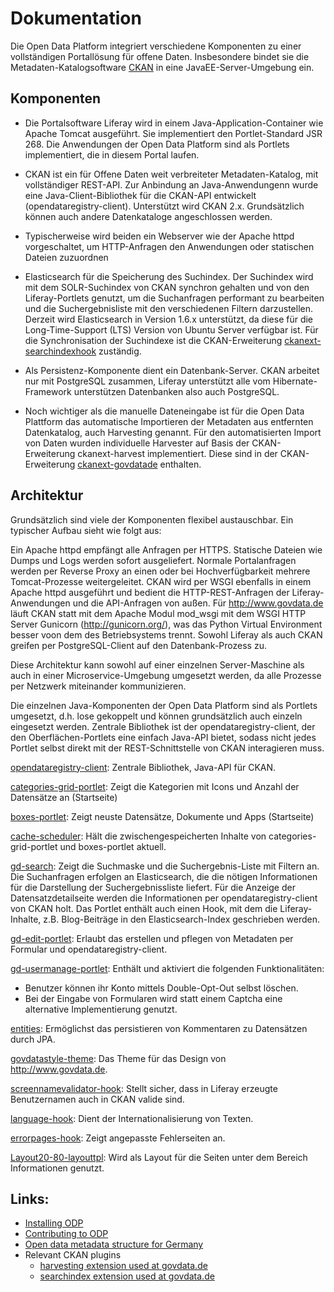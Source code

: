 Dokumentation
=============

Die Open Data Platform integriert verschiedene Komponenten zu einer vollständigen Portallösung für offene Daten. Insbesondere bindet sie die Metadaten-Katalogsoftware [CKAN](http://ckan.org) in eine JavaEE-Server-Umgebung ein.


Komponenten
-----------

- Die Portalsoftware Liferay wird in einem Java-Application-Container wie Apache Tomcat ausgeführt. Sie implementiert den Portlet-Standard JSR 268. Die Anwendungen der Open Data Platform sind als Portlets implementiert, die in diesem Portal laufen.

- CKAN ist ein für Offene Daten weit verbreiteter Metadaten-Katalog, mit vollständiger REST-API. Zur Anbindung an Java-Anwendungenn wurde eine Java-Client-Bibliothek für die CKAN-API entwickelt (opendataregistry-client). Unterstützt wird CKAN 2.x. Grundsätzlich können auch andere Datenkataloge angeschlossen werden.

- Typischerweise wird beiden ein Webserver wie der Apache httpd vorgeschaltet, um HTTP-Anfragen den Anwendungen oder statischen Dateien zuzuordnen

- Elasticsearch für die Speicherung des Suchindex. Der Suchindex wird mit dem SOLR-Suchindex von CKAN synchron gehalten und von den Liferay-Portlets genutzt, um die Suchanfragen performant zu bearbeiten und die Suchergebnisliste mit den verschiedenen Filtern darzustellen. Derzeit wird Elasticsearch in Version 1.6.x unterstützt, da diese für die Long-Time-Support (LTS) Version von Ubuntu Server verfügbar ist. Für die Synchronisation der Suchindexe ist die CKAN-Erweiterung [ckanext-searchindexhook](https://github.com/GovDataOfficial/ckanext-searchindexhook) zuständig.

- Als Persistenz-Komponente dient ein Datenbank-Server. CKAN arbeitet nur mit PostgreSQL zusammen, Liferay unterstützt alle vom Hibernate-Framework unterstützen Datenbanken also auch PostgreSQL.

- Noch wichtiger als die manuelle Dateneingabe ist für die Open Data Plattform das automatische Importieren der Metadaten aus entfernten Datenkatalog, auch Harvesting genannt. Für den automatisierten Import von Daten wurden individuelle Harvester auf Basis der CKAN-Erweiterung ckanext-harvest implementiert. Diese sind in der CKAN-Erweiterung [ckanext-govdatade](https://github.com/GovDataOfficial/ckanext-govdatade) enthalten.

Architektur
-----------

Grundsätzlich sind viele der Komponenten flexibel austauschbar. Ein typischer Aufbau sieht wie folgt aus:

Ein Apache httpd empfängt alle Anfragen per HTTPS. Statische Dateien wie Dumps und Logs werden sofort ausgeliefert. Normale Portalanfragen werden per Reverse Proxy an einen oder bei Hochverfügbarkeit mehrere Tomcat-Prozesse weitergeleitet. CKAN wird per WSGI ebenfalls in einem Apache httpd ausgeführt und bedient die HTTP-REST-Anfragen der Liferay-Anwendungen und die API-Anfragen von außen. Für http://www.govdata.de läuft CKAN statt mit dem Apache Modul mod_wsgi mit dem WSGI HTTP Server Gunicorn (http://gunicorn.org/), was das Python Virtual Environment besser voon dem des Betriebsystems trennt. Sowohl Liferay als auch CKAN greifen per PostgreSQL-Client auf den Datenbank-Prozess zu.

Diese Architektur kann sowohl auf einer einzelnen Server-Maschine als auch in einer Microservice-Umgebung umgesetzt werden, da alle Prozesse per Netzwerk miteinander kommunizieren.

Die einzelnen Java-Komponenten der Open Data Platform sind als Portlets umgesetzt, d.h. lose gekoppelt und können grundsätzlich auch einzeln eingesetzt werden. Zentrale Bibliothek ist der opendataregistry-client, der den Oberflächen-Portlets eine einfach Java-API bietet, sodass nicht jedes Portlet selbst direkt mit der REST-Schnittstelle von CKAN interagieren muss.

[opendataregistry-client](opendataregistry-client): Zentrale Bibliothek, Java-API für CKAN.

[categories-grid-portlet](categories-grid-portlet): Zeigt die Kategorien mit Icons und Anzahl der Datensätze an (Startseite)

[boxes-portlet](boxes-portlet): Zeigt neuste Datensätze, Dokumente und Apps (Startseite)

[cache-scheduler](cache-scheduler): Hält die zwischengespeicherten Inhalte von categories-grid-portlet und boxes-portlet aktuell.

[gd-search](gd-search): Zeigt die Suchmaske und die Suchergebnis-Liste mit Filtern an. Die Suchanfragen erfolgen an Elasticsearch, die die nötigen Informationen für die Darstellung der Suchergebnissliste liefert. Für die Anzeige der Datensatzdetailseite werden die Informationen per opendataregistry-client von CKAN holt. Das Portlet enthält auch einen Hook, mit dem die Liferay-Inhalte, z.B. Blog-Beiträge in den Elasticsearch-Index geschrieben werden.

[gd-edit-portlet](gd-edit-portlet): Erlaubt das erstellen und pflegen von Metadaten per Formular und opendataregistry-client.

[gd-usermanage-portlet](gd-usermanage-portlet): Enthält und aktiviert die folgenden Funktionalitäten:
- Benutzer können ihr Konto mittels Double-Opt-Out selbst löschen.
- Bei der Eingabe von Formularen wird statt einem Captcha eine alternative Implementierung genutzt.

[entities](entities): Ermöglichst das persistieren von Kommentaren zu Datensätzen durch JPA.

[govdatastyle-theme](govdatastyle-theme): Das Theme für das Design von http://www.govdata.de.

[screennamevalidator-hook](screennamevalidator-hook): Stellt sicher, dass in Liferay erzeugte Benutzernamen auch in CKAN valide sind.

[language-hook](language-hook): Dient der Internationalisierung von Texten.

[errorpages-hook](errorpages-hook): Zeigt angepasste Fehlerseiten an.

[Layout20-80-layouttpl](Layout20-80-layouttpl): Wird als Layout für die Seiten unter dem Bereich Informationen genutzt.


Links:
------

- [Installing ODP](./INSTALL.md)
- [Contributing to ODP](./CONTRIBUTING.md)
- [Open data metadata structure for Germany](https://github.com/GovDataOfficial/OGD-1.1)
- Relevant CKAN plugins
  - [harvesting extension used at govdata.de](https://github.com/GovDataOfficial/ckanext-govdatade)
  - [searchindex extension used at govdata.de](https://github.com/GovDataOfficial/ckanext-searchindexhook)

